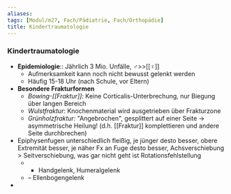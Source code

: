 ```yaml
---
aliases: 
tags: [Modul/m27, Fach/Pädiatrie, Fach/Orthopädie]
title: Kindertraumatologie
---
```

### Kindertraumatologie
- **Epidemiologie**:: Jährlich 3 Mio. Unfälle, ♂>>[[♀]]
	- Aufmerksamkeit kann noch nicht bewusst gelenkt werden
	- Häufig 15-18 Uhr (nach Schule, vor Eltern)
- **Besondere Frakturformen**
	- *Bowing-[[Fraktur]]:* Keine Corticalis-Unterbrechung, nur Biegung über langen Bereich
	- *Wulstfraktur:* Knochenmaterial wird ausgetrieben über Frakturzone
	- *Grünholzfraktur:* "Angebrochen", gesplittert auf einer Seite → asymmetrische Heilung! (d.h. [[Fraktur]] komplettieren und andere Seite durchbrechen)
- Epiphysenfugen unterschiedlich fleißig, je jünger desto besser, obere Extremität besser, je näher Fx an Fuge desto besser, Achsverschiebung > Seitverschiebung, was gar nicht geht ist Rotationsfehlstellung
	- + Handgelenk, Humeralgelenk
	- – Ellenbogengelenk
- 